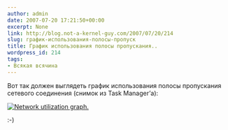 ```yaml
---
author: admin
date: 2007-07-20 17:21:50+00:00
excerpt: None
link: http://blog.not-a-kernel-guy.com/2007/07/20/214
slug: график-использования-полосы-пропуск
title: График использования полосы пропускания..
wordpress_id: 214
tags:
- Всякая всячина
---
```


Вот так должен выглядеть график использования полосы пропускания сетевого соединения (снимок из Task Manager’а):

[![Network utilization graph.](/2007/07/network_utilization2.thumbnail.png)](/2007/07/network_utilization2.png)

:-)
